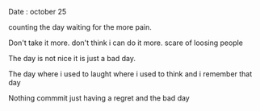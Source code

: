 Date : october 25

counting the day waiting for the more pain. 

Don't take it more. 
don't think i can do it more. 
scare of loosing people


The day is not nice it is just a bad day. 


The day where i used to laught where i used to think and i remember that day 

Nothing commmit just having a regret and the bad day 